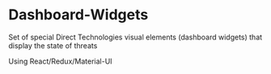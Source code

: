 # Dashboard-Widgets
Set of special Direct Technologies visual elements (dashboard widgets) that display the state of threats

Using React/Redux/Material-UI
